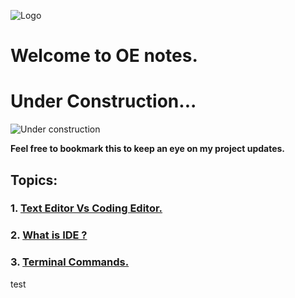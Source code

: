![Logo](https://img.alwakeelnews.com/Content/Upload/small/8202013104316907594295.jpg)
# Welcome to OE notes.
# Under Construction...
![Under construction](https://wpnewsify.com/wp-content/uploads/2017/10/UnderConstructionPage-794x398.jpg)

**Feel free to bookmark this to keep an eye on my project updates.**
## Topics:
### 1. [Text Editor Vs Coding Editor.](https://<oebitw>.github.io/<reading-notes>/IDE.html)
### 2. [What is IDE ?](https://github.com/oebitw/reading-notes/blob/main/IDE.md)

### 3. [Terminal Commands.](https://github.com/oebitw/reading-notes/blob/main/terminal-commands.md)


test
